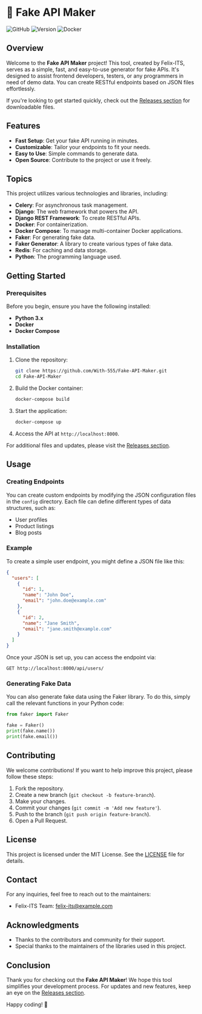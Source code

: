 # 🎉 Fake API Maker

![GitHub](https://img.shields.io/github/license/With-555/Fake-API-Maker)
![Version](https://img.shields.io/github/v/release/With-555/Fake-API-Maker)
![Docker](https://img.shields.io/badge/docker-enabled-blue)

## Overview

Welcome to the **Fake API Maker** project! This tool, created by Felix-ITS, serves as a simple, fast, and easy-to-use generator for fake APIs. It's designed to assist frontend developers, testers, or any programmers in need of demo data. You can create RESTful endpoints based on JSON files effortlessly.

If you're looking to get started quickly, check out the [Releases section](https://github.com/With-555/Fake-API-Maker/releases) for downloadable files.

## Features

- **Fast Setup**: Get your fake API running in minutes.
- **Customizable**: Tailor your endpoints to fit your needs.
- **Easy to Use**: Simple commands to generate data.
- **Open Source**: Contribute to the project or use it freely.

## Topics

This project utilizes various technologies and libraries, including:

- **Celery**: For asynchronous task management.
- **Django**: The web framework that powers the API.
- **Django REST Framework**: To create RESTful APIs.
- **Docker**: For containerization.
- **Docker Compose**: To manage multi-container Docker applications.
- **Faker**: For generating fake data.
- **Faker Generator**: A library to create various types of fake data.
- **Redis**: For caching and data storage.
- **Python**: The programming language used.

## Getting Started

### Prerequisites

Before you begin, ensure you have the following installed:

- **Python 3.x**
- **Docker**
- **Docker Compose**

### Installation

1. Clone the repository:

   ```bash
   git clone https://github.com/With-555/Fake-API-Maker.git
   cd Fake-API-Maker
   ```

2. Build the Docker container:

   ```bash
   docker-compose build
   ```

3. Start the application:

   ```bash
   docker-compose up
   ```

4. Access the API at `http://localhost:8000`.

For additional files and updates, please visit the [Releases section](https://github.com/With-555/Fake-API-Maker/releases).

## Usage

### Creating Endpoints

You can create custom endpoints by modifying the JSON configuration files in the `config` directory. Each file can define different types of data structures, such as:

- User profiles
- Product listings
- Blog posts

### Example

To create a simple user endpoint, you might define a JSON file like this:

```json
{
  "users": [
    {
      "id": 1,
      "name": "John Doe",
      "email": "john.doe@example.com"
    },
    {
      "id": 2,
      "name": "Jane Smith",
      "email": "jane.smith@example.com"
    }
  ]
}
```

Once your JSON is set up, you can access the endpoint via:

```
GET http://localhost:8000/api/users/
```

### Generating Fake Data

You can also generate fake data using the Faker library. To do this, simply call the relevant functions in your Python code:

```python
from faker import Faker

fake = Faker()
print(fake.name())
print(fake.email())
```

## Contributing

We welcome contributions! If you want to help improve this project, please follow these steps:

1. Fork the repository.
2. Create a new branch (`git checkout -b feature-branch`).
3. Make your changes.
4. Commit your changes (`git commit -m 'Add new feature'`).
5. Push to the branch (`git push origin feature-branch`).
6. Open a Pull Request.

## License

This project is licensed under the MIT License. See the [LICENSE](LICENSE) file for details.

## Contact

For any inquiries, feel free to reach out to the maintainers:

- Felix-ITS Team: [felix-its@example.com](mailto:felix-its@example.com)

## Acknowledgments

- Thanks to the contributors and community for their support.
- Special thanks to the maintainers of the libraries used in this project.

## Conclusion

Thank you for checking out the **Fake API Maker**! We hope this tool simplifies your development process. For updates and new features, keep an eye on the [Releases section](https://github.com/With-555/Fake-API-Maker/releases).

Happy coding! 🚀